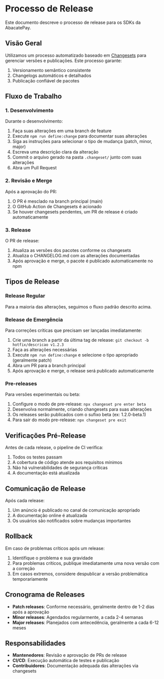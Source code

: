# Processo de Release

Este documento descreve o processo de release para os SDKs da AbacatePay.

## Visão Geral

Utilizamos um processo automatizado baseado em [Changesets](https://github.com/changesets/changesets) para gerenciar versões e publicações. Este processo garante:

1. Versionamento semântico consistente
2. Changelogs automáticos e detalhados
3. Publicação confiável de pacotes

## Fluxo de Trabalho

### 1. Desenvolvimento

Durante o desenvolvimento:

1. Faça suas alterações em uma branch de feature
2. Execute `npm run define:change` para documentar suas alterações
3. Siga as instruções para selecionar o tipo de mudança (patch, minor, major)
4. Escreva uma descrição clara da alteração
5. Commit o arquivo gerado na pasta `.changeset/` junto com suas alterações
6. Abra um Pull Request

### 2. Revisão e Merge

Após a aprovação do PR:

1. O PR é mesclado na branch principal (main)
2. O GitHub Action de Changesets é acionado
3. Se houver changesets pendentes, um PR de release é criado automaticamente

### 3. Release

O PR de release:

1. Atualiza as versões dos pacotes conforme os changesets
2. Atualiza o CHANGELOG.md com as alterações documentadas
3. Após aprovação e merge, o pacote é publicado automaticamente no npm

## Tipos de Release

### Release Regular

Para a maioria das alterações, seguimos o fluxo padrão descrito acima.

### Release de Emergência

Para correções críticas que precisam ser lançadas imediatamente:

1. Crie uma branch a partir da última tag de release: `git checkout -b hotfix/descricao v1.2.3`
2. Faça as alterações necessárias
3. Execute `npm run define:change` e selecione o tipo apropriado (geralmente patch)
4. Abra um PR para a branch principal
5. Após aprovação e merge, o release será publicado automaticamente

### Pre-releases

Para versões experimentais ou beta:

1. Configure o modo de pre-release: `npx changeset pre enter beta`
2. Desenvolva normalmente, criando changesets para suas alterações
3. Os releases serão publicados com o sufixo beta (ex: 1.2.0-beta.1)
4. Para sair do modo pre-release: `npx changeset pre exit`

## Verificações Pré-Release

Antes de cada release, o pipeline de CI verifica:

1. Todos os testes passam
2. A cobertura de código atende aos requisitos mínimos
3. Não há vulnerabilidades de segurança críticas
4. A documentação está atualizada

## Comunicação de Release

Após cada release:

1. Um anúncio é publicado no canal de comunicação apropriado
2. A documentação online é atualizada
3. Os usuários são notificados sobre mudanças importantes

## Rollback

Em caso de problemas críticos após um release:

1. Identifique o problema e sua gravidade
2. Para problemas críticos, publique imediatamente uma nova versão com a correção
3. Em casos extremos, considere despublicar a versão problemática temporariamente

## Cronograma de Releases

- **Patch releases**: Conforme necessário, geralmente dentro de 1-2 dias após a aprovação
- **Minor releases**: Agendados regularmente, a cada 2-4 semanas
- **Major releases**: Planejados com antecedência, geralmente a cada 6-12 meses

## Responsabilidades

- **Mantenedores**: Revisão e aprovação de PRs de release
- **CI/CD**: Execução automática de testes e publicação
- **Contribuidores**: Documentação adequada das alterações via changesets 